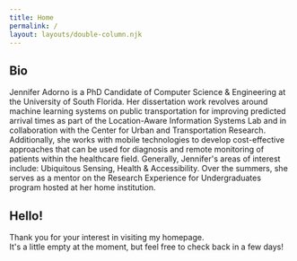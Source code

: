 ```yaml
---
title: Home
permalink: /
layout: layouts/double-column.njk
---
```


## Bio

Jennifer Adorno is a PhD Candidate of Computer Science & Engineering at the University of South Florida. Her dissertation work revolves around machine learning systems on public transportation for improving predicted arrival times as part of the Location-Aware Information Systems Lab and in collaboration with the Center for Urban and Transportation Research. Additionally, she works with mobile technologies to develop cost-effective approaches that can be used for diagnosis and remote monitoring of patients within the healthcare field. Generally, Jennifer's areas of interest include: Ubiquitous Sensing, Health & Accessibility. Over the summers, she serves as a mentor on the Research Experience for Undergraduates program hosted at her home institution.
        
## Hello!

Thank you for your interest in visiting my homepage. <br /> It's a little empty at the moment, but feel free to check back in a few days!
